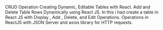 CRUD Operation 
Creating Dynamic, Editable Tables with React. Add and Delete Table Rows Dynamically using React JS.
In this i had create a table in React JS with Display , Add , Delete, and Edit Operations. 
Operations in ReactJS with JSON Server and axios library for HTTP requests. 
